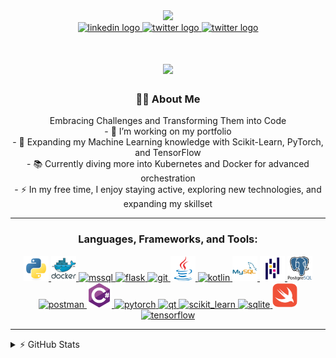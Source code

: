 
<div align="center">
    <img height="150" src="https://camo.githubusercontent.com/62da68eb62b1e5f175f7d1f0191dd89a653d7908feb22d37d4a0ab07365d6791/68747470733a2f2f6d656469612e67697068792e636f6d2f6d656469612f4d3967624264396e6244724f5475314d71782f67697068792e676966"  />
</div>

<div align="center">
    <a href="https://linkedin.com/in/fredy-santamaria"> 
        <img src="https://img.shields.io/static/v1?message=LinkedIn&logo=linkedin&label=&color=0077B5&logoColor=white&labelColor=&style=for-the-badge" height="25" alt="linkedin logo"  />
    </a>
    <a href="https://leetcode.com/fsantamaria14"> 
        <img src="https://img.shields.io/static/v1?message=LeetCode&logo=leetcode&label=&color=black&logoColor=&labelColor=&style=for-the-badge" height="25" alt="twitter logo"  />
    </a>
    <a href="mailto:dev.fjsp@gmail.com"> 
        <img src="https://img.shields.io/static/v1?message=Gmail&logo=gmail&label=&color=white&logoColor=&labelColor=&style=for-the-badge" height="25" alt="twitter logo"  />
    </a>
</div>

<h1 align="center">
    <img src="https://readme-typing-svg.herokuapp.com/?font=Righteous&size=35&center=true&vCenter=true&width=500&height=70&duration=4000&lines=Hi+There!+👋;+I'm+Fredy+Santamaria;" />
</h1>

<h3 align="center">👩‍💻  About Me</h3>

<p align="center">
    Embracing Challenges and Transforming Them into Code
    <br>- 🔭 I’m working on my portfolio
    <br>- 🌱 Expanding my Machine Learning knowledge with Scikit-Learn, PyTorch, and TensorFlow
    <br>- 📚 Currently diving more into Kubernetes and Docker for advanced orchestration
    <br>- ⚡ In my free time, I enjoy staying active, exploring new technologies, and expanding my skillset
</p>

<hr/>

<h3 align="center">Languages, Frameworks, and Tools:</h3>

<p align="center"> 
    <a href="https://www.python.org" target="_blank" rel="noreferrer"> 
        <img src="https://raw.githubusercontent.com/devicons/devicon/master/icons/python/python-original.svg" alt="python" width="40" height="40"/> 
    </a>
    <a href="https://www.docker.com/" target="_blank" rel="noreferrer"> 
        <img src="https://raw.githubusercontent.com/devicons/devicon/master/icons/docker/docker-original-wordmark.svg" alt="docker" width="40" height="40"/> 
    </a>
    <a href="https://www.microsoft.com/en-us/sql-server" target="_blank" rel="noreferrer"> 
        <img src="https://www.svgrepo.com/show/303229/microsoft-sql-server-logo.svg" alt="mssql" width="40" height="40"/> 
    </a>
    <a href="https://flask.palletsprojects.com/" target="_blank" rel="noreferrer"> 
        <img src="https://www.vectorlogo.zone/logos/pocoo_flask/pocoo_flask-icon.svg" alt="flask" width="40" height="40"/> 
    </a> 
    <a href="https://git-scm.com/" target="_blank" rel="noreferrer"> 
        <img src="https://www.vectorlogo.zone/logos/git-scm/git-scm-icon.svg" alt="git" width="40" height="40"/> 
    </a> 
    <a href="https://www.java.com" target="_blank" rel="noreferrer"> 
        <img src="https://raw.githubusercontent.com/devicons/devicon/master/icons/java/java-original.svg" alt="java" width="40" height="40"/> 
    </a> 
    <a href="https://kotlinlang.org" target="_blank" rel="noreferrer"> 
        <img src="https://www.vectorlogo.zone/logos/kotlinlang/kotlinlang-icon.svg" alt="kotlin" width="40" height="40"/> 
    </a>
    <a href="https://www.mysql.com/" target="_blank" rel="noreferrer"> 
        <img src="https://raw.githubusercontent.com/devicons/devicon/master/icons/mysql/mysql-original-wordmark.svg" alt="mysql" width="40" height="40"/> 
    </a> 
    <a href="https://pandas.pydata.org/" target="_blank" rel="noreferrer"> 
        <img src="https://raw.githubusercontent.com/devicons/devicon/2ae2a900d2f041da66e950e4d48052658d850630/icons/pandas/pandas-original.svg" alt="pandas" width="40" height="40"/> 
    </a> 
    <a href="https://www.postgresql.org" target="_blank" rel="noreferrer"> 
        <img src="https://raw.githubusercontent.com/devicons/devicon/master/icons/postgresql/postgresql-original-wordmark.svg" alt="postgresql" width="40" height="40"/> 
    </a> 
    <a href="https://postman.com" target="_blank" rel="noreferrer"> 
        <img src="https://www.vectorlogo.zone/logos/getpostman/getpostman-icon.svg" alt="postman" width="40" height="40"/> 
    </a>
    <a href="https://www.w3schools.com/cs/" target="_blank" rel="noreferrer"> 
        <img src="https://raw.githubusercontent.com/devicons/devicon/master/icons/csharp/csharp-original.svg" alt="csharp" width="40" height="40"/> 
    </a>
    <a href="https://pytorch.org/" target="_blank" rel="noreferrer"> 
        <img src="https://www.vectorlogo.zone/logos/pytorch/pytorch-icon.svg" alt="pytorch" width="40" height="40"/> 
    </a> 
    <a href="https://www.qt.io/" target="_blank" rel="noreferrer"> 
        <img src="https://upload.wikimedia.org/wikipedia/commons/0/0b/Qt_logo_2016.svg" alt="qt" width="40" height="40"/> 
    </a> 
    <a href="https://scikit-learn.org/" target="_blank" rel="noreferrer"> 
        <img src="https://upload.wikimedia.org/wikipedia/commons/0/05/Scikit_learn_logo_small.svg" alt="scikit_learn" width="40" height="40"/> 
    </a> 
    <a href="https://www.sqlite.org/" target="_blank" rel="noreferrer"> 
        <img src="https://www.vectorlogo.zone/logos/sqlite/sqlite-icon.svg" alt="sqlite" width="40" height="40"/> 
    </a> 
    <a href="https://developer.apple.com/swift/" target="_blank" rel="noreferrer"> 
        <img src="https://raw.githubusercontent.com/devicons/devicon/master/icons/swift/swift-original.svg" alt="swift" width="40" height="40"/> 
    </a> 
    <a href="https://www.tensorflow.org" target="_blank" rel="noreferrer"> 
        <img src="https://www.vectorlogo.zone/logos/tensorflow/tensorflow-icon.svg" alt="tensorflow" width="40" height="40"/> 
    </a> 
</p>

<hr/>

<details>
    <summary>⚡ GitHub Stats</summary>
    <p align="center">
        <a href="https://github-readme-stats-three-chi-55.vercel.app/api?username=fsantamaria1">
            <img height="200" align="center" src="https://github-readme-stats-three-chi-55.vercel.app/api?username=fsantamaria1&show_icons=true&theme=gruvbox&hide_border=true&card_width=300&rank_icon=github&hide_rank=true" alt="GitHub Stats" />
        </a>
        <a href="https://github-readme-stats-three-chi-55.vercel.app/api/top-langs?username=fsantamaria1&layout=compact&size_weight=0.5&count_weight=0.5">
            <img height="200" align="center" src="https://github-readme-stats-three-chi-55.vercel.app/api/top-langs?username=fsantamaria1&show_icons=true&theme=gruvbox&hide_border=true&card_width=300&langs_count=8&layout=compact&size_weight=0.5&count_weight=0.5" alt="Top Languages" />
        </a>
    </p>
    <p align="center">
        <a href="https://github-readme-streak-stats.herokuapp.com/?user=fsantamaria1&exclude_days=Sat,Sun">
            <img height="200" align="center" src="https://github-readme-streak-stats.herokuapp.com/?user=fsantamaria1&theme=gruvbox&hide_border=true&exclude_days=Sat,Sun" alt="Streak Stats"/>
        </a>
    </p>
</details>

<br/>
